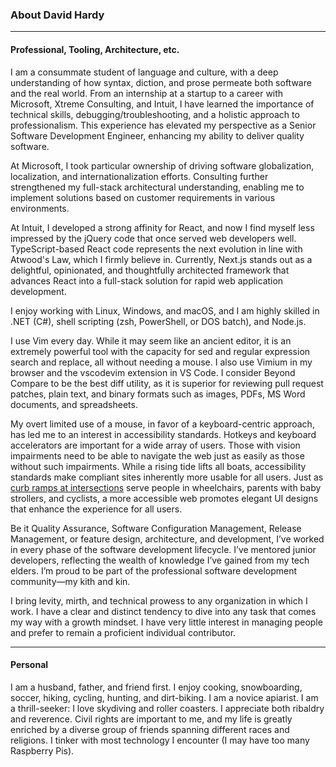 ### About David Hardy

---

#### Professional, Tooling, Architecture, etc.

I am a consummate student of language and culture, with a deep understanding of how syntax, diction, and prose permeate both software and the real world. From an internship at a startup to a career with Microsoft, Xtreme Consulting, and Intuit, I have learned the importance of technical skills, debugging/troubleshooting, and a holistic approach to professionalism. This experience has elevated my perspective as a Senior Software Development Engineer, enhancing my ability to deliver quality software.

At Microsoft, I took particular ownership of driving software globalization, localization, and internationalization efforts. Consulting further strengthened my full-stack architectural understanding, enabling me to implement solutions based on customer requirements in various environments.

At Intuit, I developed a strong affinity for React, and now I find myself less impressed by the jQuery code that once served web developers well. TypeScript-based React code represents the next evolution in line with Atwood's Law, which I firmly believe in. Currently, Next.js stands out as a delightful, opinionated, and thoughtfully architected framework that advances React into a full-stack solution for rapid web application development.

I enjoy working with Linux, Windows, and macOS, and I am highly skilled in .NET (C#), shell scripting (zsh, PowerShell, or DOS batch), and Node.js.

I use Vim every day. While it may seem like an ancient editor, it is an extremely powerful tool with the capacity for sed and regular expression search and replace, all without needing a mouse. I also use Vimium in my browser and the vscodevim extension in VS Code. I consider Beyond Compare to be the best diff utility, as it is superior for reviewing pull request patches, plain text, and binary formats such as images, PDFs, MS Word documents, and spreadsheets.

My overt limited use of a mouse, in favor of a keyboard-centric approach, has led me to an interest in accessibility standards. Hotkeys and keyboard accelerators are important for a wide array of users. Those with vision impairments need to be able to navigate the web just as easily as those without such impairments. While a rising tide lifts all boats, accessibility standards make compliant sites inherently more usable for all users. Just as [curb ramps at intersections](https://www.access-board.gov/ada/guides/chapter-4-ramps-and-curb-ramps/#curb-ramps-at-intersections) serve people in wheelchairs, parents with baby strollers, and cyclists, a more accessible web promotes elegant UI designs that enhance the experience for all users.

Be it Quality Assurance, Software Configuration Management, Release Management, or feature design, architecture, and development, I’ve worked in every phase of the software development lifecycle. I’ve mentored junior developers, reflecting the wealth of knowledge I’ve gained from my tech elders. I’m proud to be part of the professional software development community—my kith and kin.

I bring levity, mirth, and technical prowess to any organization in which I work. I have a clear and distinct tendency to dive into any task that comes my way with a growth mindset. I have very little interest in managing people and prefer to remain a proficient individual contributor.

---

#### Personal

I am a husband, father, and friend first. I enjoy cooking, snowboarding, soccer, hiking, cycling, hunting, and dirt-biking. I am a novice apiarist. I am a thrill-seeker: I love skydiving and roller coasters. I appreciate both ribaldry and reverence. Civil rights are important to me, and my life is greatly enriched by a diverse group of friends spanning different races and religions.  I tinker with most technology I encounter (I may have too many Raspberry Pis).
